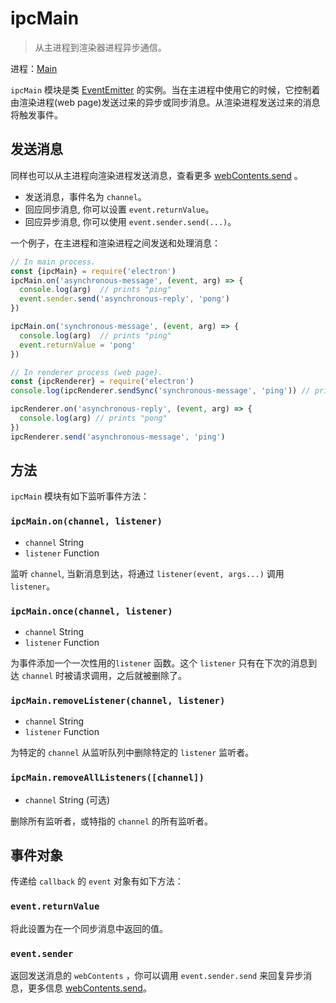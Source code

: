 # ipcMain

> 从主进程到渲染器进程异步通信。

进程：[Main](../glossary.md#main-process)

`ipcMain` 模块是类
[EventEmitter](https://nodejs.org/api/events.html#events_class_eventemitter) 的实例。当在主进程中使用它的时候，它控制着由渲染进程(web page)发送过来的异步或同步消息。从渲染进程发送过来的消息将触发事件。

## 发送消息

同样也可以从主进程向渲染进程发送消息，查看更多 [webContents.send][web-contents-send] 。

* 发送消息，事件名为 `channel`。
* 回应同步消息, 你可以设置 `event.returnValue`。
* 回应异步消息, 你可以使用
  `event.sender.send(...)`。

一个例子，在主进程和渲染进程之间发送和处理消息：

```javascript
// In main process.
const {ipcMain} = require('electron')
ipcMain.on('asynchronous-message', (event, arg) => {
  console.log(arg)  // prints "ping"
  event.sender.send('asynchronous-reply', 'pong')
})

ipcMain.on('synchronous-message', (event, arg) => {
  console.log(arg)  // prints "ping"
  event.returnValue = 'pong'
})
```

```javascript
// In renderer process (web page).
const {ipcRenderer} = require('electron')
console.log(ipcRenderer.sendSync('synchronous-message', 'ping')) // prints "pong"

ipcRenderer.on('asynchronous-reply', (event, arg) => {
  console.log(arg) // prints "pong"
})
ipcRenderer.send('asynchronous-message', 'ping')
```

## 方法

`ipcMain` 模块有如下监听事件方法：

### `ipcMain.on(channel, listener)`

* `channel` String
* `listener` Function

监听 `channel`, 当新消息到达，将通过 `listener(event, args...)` 调用 `listener`。

### `ipcMain.once(channel, listener)`

* `channel` String
* `listener` Function

为事件添加一个一次性用的`listener` 函数。这个 `listener` 只有在下次的消息到达 `channel` 时被请求调用，之后就被删除了。

### `ipcMain.removeListener(channel, listener)`

* `channel` String
* `listener` Function

为特定的 `channel` 从监听队列中删除特定的 `listener` 监听者。

### `ipcMain.removeAllListeners([channel])`

* `channel` String (可选)

删除所有监听者，或特指的 `channel` 的所有监听者。

## 事件对象

传递给 `callback` 的 `event` 对象有如下方法：

### `event.returnValue`

将此设置为在一个同步消息中返回的值。

### `event.sender`

返回发送消息的 `webContents` ，你可以调用 `event.sender.send` 来回复异步消息，更多信息 [webContents.send][web-contents-send]。

[web-contents-send]: web-contents.md#webcontentssendchannel-arg1-arg2-
